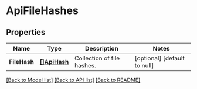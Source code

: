 # ApiFileHashes

## Properties
Name | Type | Description | Notes
------------ | ------------- | ------------- | -------------
**FileHash** | [**[]ApiHash**](apiHash.md) | Collection of file hashes. | [optional] [default to null]

[[Back to Model list]](../README.md#documentation-for-models) [[Back to API list]](../README.md#documentation-for-api-endpoints) [[Back to README]](../README.md)



